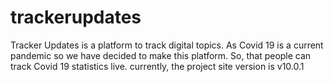 # trackerupdates
Tracker Updates is a platform to track digital topics. As Covid 19 is a current pandemic so we have decided to make this platform. So, that people can track Covid 19 statistics live. currently, the project site version is v10.0.1
